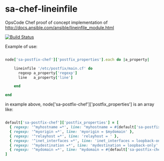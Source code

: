 sa-chef-lineinfile
==================

OpsCode Chef proof of concept implementation of http://docs.ansible.com/ansible/lineinfile_module.html

[![Build Status](https://travis-ci.org/softasap/sa-chef-lineinfile.svg?branch=master)](https://travis-ci.org/softasap/sa-chef-lineinfile)


Example of use:

```ruby

node['sa-postfix-chef']['postfix_properties'].each do |a_property|

    lineinfile '/etc/postfix/main.cf' do
      regexp a_property['regexp']
      line   a_property['line']

    end

end

```

in example above, node['sa-postfix-chef']['postfix_properties'] is an array like:

```ruby

default['sa-postfix-chef']['postfix_properties'] = [
  { regexp: '^myhostname =*', line: "myhostname = #{default['sa-postfix-chef']['postfix_hostname']}" },
  { regexp: '^myorigin =*', line: 'myorigin = $mydomain' },
  { regexp: '^relayhost =*', line: 'relayhost = ' },
  { regexp: '^inet_interfaces =*', line: 'inet_interfaces = loopback-only' },
  { regexp: '^mydestination =*', line: 'mydestination = loopback-only' },
  { regexp: '^mydomain =*', line: "mydomain = #{default['sa-postfix-chef']['postfix_domain']}" }
]

```

